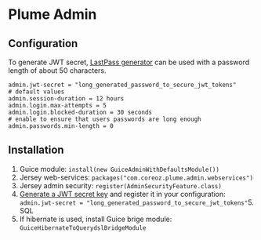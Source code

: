 Plume Admin
===========

Configuration
-------------
To generate JWT secret, [LastPass generator](https://lastpass.com/generatepassword.php) can be used with a password length of about 50 characters.
```
admin.jwt-secret = "long_generated_password_to_secure_jwt_tokens"
# default values
admin.session-duration = 12 hours
admin.login.max-attempts = 5
admin.login.blocked-duration = 30 seconds
# enable to ensure that users passwords are long enough
admin.passwords.min-length = 0
```

Installation
------------
1. Guice module: `install(new GuiceAdminWithDefaultsModule())`
2. Jersey web-services: `packages("com.coreoz.plume.admin.webservices")`
3. Jersey admin security: `register(AdminSecurityFeature.class)`
4. [Generate a JWT secret key](#configuration) and register it in your configuration: `admin.jwt-secret = "long_generated_password_to_secure_jwt_tokens"`5. SQL
5. If hibernate is used, install Guice brige module: `GuiceHibernateToQuerydslBridgeModule`